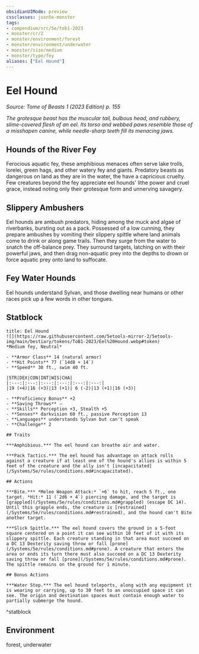 ```yaml
---
obsidianUIMode: preview
cssclasses: json5e-monster
tags:
- compendium/src/5e/tob1-2023
- monster/cr/2
- monster/environment/forest
- monster/environment/underwater
- monster/size/medium
- monster/type/fey
aliases: ["Eel Hound"]
---
```

# Eel Hound
*Source: Tome of Beasts 1 (2023 Edition) p. 155*  

*The grotesque beast has the muscular tail, bulbous head, and rubbery, slime-covered flesh of an eel. Its torso and webbed paws resemble those of a misshapen canine, while needle-sharp teeth fill its menacing jaws.*

## Hounds of the River Fey

Ferocious aquatic fey, these amphibious menaces often serve lake trolls, lorelei, green hags, and other watery fey and giants. Predatory beasts as dangerous on land as they are in the water, the have a capricious cruelty. Few creatures beyond the fey appreciate eel hounds' lithe power and cruel grace, instead noting only their grotesque form and unnerving savagery.

## Slippery Ambushers

Eel hounds are ambush predators, hiding among the muck and algae of riverbanks, bursting out as a pack. Possessed of a low cunning, they prepare ambushes by vomiting their slippery spittle where land animals come to drink or along game trails. Then they surge from the water to snatch the off-balance prey. They surround targets, latching on with their powerful jaws, and then drag non-aquatic prey into the depths to drown or force aquatic prey onto land to suffocate.

## Fey Water Hounds

Eel hounds understand Sylvan, and those dwelling near humans or other races pick up a few words in other tongues.

## Statblock

```ad-statblock
title: Eel Hound
![](https://raw.githubusercontent.com/5etools-mirror-2/5etools-img/main/bestiary/tokens/ToB1-2023/Eel%20Hound.webp#token)
*Medium fey, Neutral*

- **Armor Class** 14 (natural armor)
- **Hit Points** 77 (`14d8 + 14`)
- **Speed** 30 ft., swim 40 ft.

|STR|DEX|CON|INT|WIS|CHA|
|:---:|:---:|:---:|:---:|:---:|:---:|
|19 (+4)|16 (+3)|13 (+1)| 6 (-2)|13 (+1)|16 (+3)|

- **Proficiency Bonus** +2
- **Saving Throws** ⏤
- **Skills** Perception +3, Stealth +5
- **Senses** darkvision 60 ft., passive Perception 13
- **Languages** understands Sylvan but can't speak
- **Challenge** 2

## Traits

***Amphibious.*** The eel hound can breathe air and water.

***Pack Tactics.*** The eel hound has advantage on attack rolls against a creature if at least one of the hound's allies is within 5 feet of the creature and the ally isn't [incapacitated](/Systems/5e/rules/conditions.md#incapacitated).

## Actions

***Bite.*** *Melee Weapon Attack:* `+6` to hit, reach 5 ft., one target. *Hit:* 11 (`2d6 + 4`) piercing damage, and the target is [grappled](/Systems/5e/rules/conditions.md#grappled) (escape DC 14). Until this grapple ends, the creature is [restrained](/Systems/5e/rules/conditions.md#restrained), and the hound can't Bite another target.

***Slick Spittle.*** The eel hound covers the ground in a 5-foot square centered on a point it can see within 10 feet of it with its slippery spittle. Each creature standing in that area must succeed on a DC 13 Dexterity saving throw or fall [prone](/Systems/5e/rules/conditions.md#prone). A creature that enters the area or ends its turn there must also succeed on a DC 13 Dexterity saving throw or fall [prone](/Systems/5e/rules/conditions.md#prone). The spittle remains on the ground for 1 minute.

## Bonus Actions

***Water Step.*** The eel hound teleports, along with any equipment it is wearing or carrying, up to 30 feet to an unoccupied space it can see. The origin and destination spaces must contain enough water to partially submerge the hound.
```
^statblock

## Environment

forest, underwater